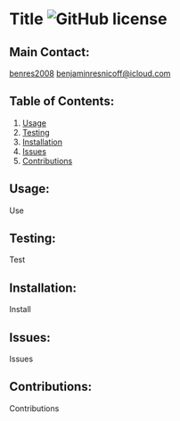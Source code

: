 # Title ![GitHub license](https://img.shields.io/badge/MIT%20License-blue.svg)

  ## Main Contact:
  [benres2008](https://github.com/benres2008)
  benjaminresnicoff@icloud.com

  ## Table of Contents:
  1. [Usage](#Usage)
  2. [Testing](#Testing)
  3. [Installation](#Installation)
  4. [Issues](#Issues)
  5. [Contributions](#Contributions)

  ## Usage: 
  Use

  ## Testing:
  Test

  ## Installation:
  Install

  ## Issues:
  Issues

  ## Contributions:
  Contributions
